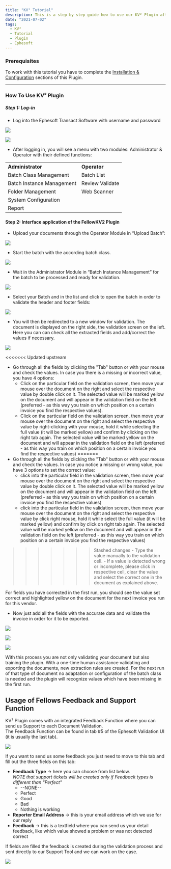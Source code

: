 ```yaml
---
title: "KV² Tutorial"
description: This is a step by step guide how to use our KV² Plugin after you installed and configured it. You will find all steps in Ephesoft to train the correct values.
date: "2021-07-02"
tags:
  - KV²
  - Tutorial
  - Plugin
  - Ephesoft
---
```


### Prerequisites

To work with this tutorial you have to complete the [Installation & Configuration](/kv2/installation/) sections of this Plugin.

* * *

### How To Use KV² Plugin

##### **Step 1: Log-in**

- Log into the Ephesoft Transact Software with username and password

![](/_images/doc2/login1Unbenannt.png)

![](/_images/doc2/login2Unbenannt.png)

- After logging in, you will see a menu with two modules: Administrator & Operator with their defined functions:

<table><tbody><tr><td><strong>Administrator</strong></td><td><strong>Operator</strong></td></tr><tr><td>Batch Class Management</td><td>Batch List</td></tr><tr><td>Batch Instance Management</td><td>Review Validate</td></tr><tr><td>Folder Management</td><td>Web Scanner</td></tr><tr><td>System Configuration</td><td></td></tr><tr><td>Report</td><td></td></tr></tbody></table>

#### **Step 2: Interface application of the FellowKV2 Plugin**

- Upload your documents through the Operator Module in “Upload Batch”:  
    

![](/_images/doc2/step1_1.png)

- Start the batch with the according batch class.

![](/_images/doc2/startbatch.png)

- Wait in the Administrator Module in “Batch Instance Management” for the batch to be processed and ready for validation.

![](/_images/doc2/Process3Unbenannt.png)

- Select your Batch and in the list and click to open the batch in order to validate the header and footer fields:

![](/_images/doc2/4-open-batchUnbenannt.png)

- You will then be redirected to a new window for validation. The document is displayed on the right side, the validation screen on the left. Here you can can check all the extracted fields and add/correct the values if necessary.  
    

![](/_images/doc2/validationScreen.png)

<<<<<<< Updated upstream
- Go through all the fields by clicking the "Tab" button or with your mouse and check the values. In case you there is a missing or incorrect value, you have 4 options:
    - Click on the particular field on the validation screen, then move your mouse over the document on the right and select the respective value by double click on it. The selected value will be marked yellow on the document and will appear in the validation field on the left (preferred - as this way you train on which position on a certain invoice you find the respective values).
    - Click on the particular field on the validation screen, then move your mouse over the document on the right and select the respective value by right-clicking with your mouse, hold it while selecting the full value (it will be marked yellow) and confirm by clicking on the right tab again. The selected value will be marked yellow on the document and will appear in the validation field on the left (preferred - as this way you train on which position on a certain invoice you find the respective values)
=======
- Go through all the fields by clicking the "Tab" button or with your mouse and check the values. In case you notice a missing or wrong value, you have 3 options to set the correct value:
    - click into the particular field in the validation screen, then move your mouse over the document on the right and select the respective value by double click on it. The selected value will be marked yellow on the document and will appear in the validation field on the left (preferred - as this way you train on which position on a certain invoice you find the respective values)
    - click into the particular field in the validation screen, then move your mouse over the document on the right and select the respective value by click right mouse, hold it while select the full value (it will be marked yellow) and confirm by click on right tab again. The selected value will be marked yellow on the document and will appear in the validation field on the left (preferred - as this way you train on which position on a certain invoice you find the respective values)
>>>>>>> Stashed changes
    - Type the value manually to the validation cell.
    - If a value is detected wrong or incomplete, please click in respective cell, clear the value and select the correct one in the document as explained above.

For fields you have corrected in the first run, you should see the value set correct and highlighted yellow on the document for the next invoice you run for this vendor.

- Now just add all the fields with the accurate data and validate the invoice in order for it to be exported.

![](/_images/doc2/validate1Unbenannt.png)

![](/_images/doc2/validate2Unbenannt.png)

![](/_images/doc2/validate3Unbenannt.png)

With this process you are not only validating your document but also training the plugin. With a one-time human assistance validating and exporting the documents, new extraction rules are created. For the next run of that type of document no adaptation or configuration of the batch class is needed and the plugin will recognize values which have been missing in the first run.

## Usage of Fellows Feedback and Support Function

KV² Plugin comes with an integrated Feedback Function where you can send us Support to each Document Validation.  
The Feedback Function can be found in tab #5 of the Ephesoft Validation UI (it is usually the last tab).

![](/_images/doc2/Bildschirmfoto-2021-07-12-um-17.01.16-2-1024x477.png)

If you want to send us some feedback you just need to move to this tab and fill out the three fields on this tab:

- **Feedback Type** -> here you can choose from list below.  
    _NOTE that support tickets will be created only if Feedback types is different than "Perfect"_
    - \--NONE--
    - Perfect
    - Good
    - Bad
    - Nothing is working
- **Reporter Email Address** \-> this is your email address which we use for our reply
- **Feedback** -> this is a textfield where you can send us your detail feedback, like which value showed a problem or was not detected correct

If fields are filled the feedback is created during the validation process and sent directly to our Support Tool and we can work on the case.

![](/_images/doc2/Bildschirmfoto-2021-07-12-um-17.01.16-1024x477.png)
